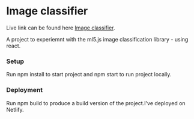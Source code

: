 

# Image classifier

Live link can be found here [Image classifier](https://ml5imageclassifier.netlify.com/).

A project to experiemnt with the ml5.js image classification library - using react. 

### Setup 
Run npm install to start project and npm start to run project locally. 

### Deployment

Run npm build to produce a build version of the project.I've deployed on Netlify.






